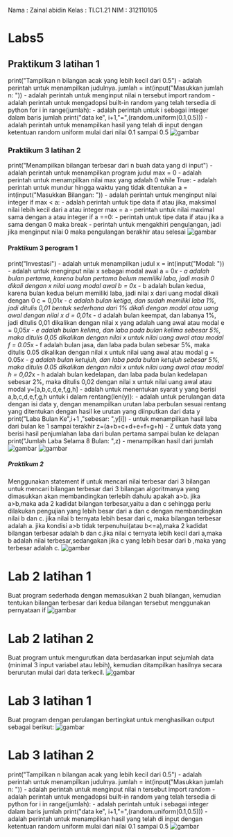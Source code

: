 Nama : Zainal abidin
Kelas : TI.C1.21
NIM : 312110105

# Labs5

## Praktikum 3 latihan 1
print("Tampilkan n bilangan acak yang lebih kecil dari 0.5") - adalah perintah untuk menampilkan judulnya.
jumlah = int(input("Masukkan jumlah n: ")) - adalah perintah untuk menginput nilai n tersebut
import random - adalah perintah untuk mengadopsi built-in random yang telah tersedia di python
for i in range(jumlah): - adalah perintah untuk i sebagai integer dalam baris jumlah
print("data ke", i+1,"=",(random.uniform(0.1,0.5))) - adalah perintah untuk menampilkan hasil yang telah di input dengan ketentuan random uniform mulai dari nilai 0.1 sampai 0.5
![gambar](ss/ss1.png)

### Praktikum 3 latihan 2
print("Menampilkan bilangan terbesar dari n buah data yang di input") - adalah perintah untuk menampilkan program judul
max = 0 - adalah perintah untuk menampilkan nilai max yang adalah 0
while True: - adalah perintah untuk mundur hingga waktu yang tidak ditentukan
a = int(input("Masukkan Bilangan: ")) - adalah perintah untuk menginput nilai integer
if max < a: - adalah perintah untuk tipe data if atau jika, maksimal nilai lebih kecil dari a atau integer
max = a - perintah untuk nilai maximal sama dengan a atau integer
if a ==0: - perintah untuk tipe data if atau jika a sama dengan 0 maka
break - perintah untuk mengakhiri pengulangan, jadi jika menginput nilai 0 maka pengulangan berakhir atau selesai
![gambar](ss/ss2.png)

#### Praktikum 3 perogram 1
print("Investasi") - adalah untuk menampilkan judul
x = int(input("Modal: ")) - adalah untuk menginput nilai x sebagai modal awal
a = 0*x - a adalah bulan pertama, karena bulan pertama belum memiliki laba, jadi masih 0 dikali dengan x nilai uang modal awal
b = 0*x - b adalah bulan kedua, karena bulan kedua belum memiliki laba, jadi nilai x dari uang modal dikali dengan 0
c = 0,01*x - c adalah bulan ketiga, dan sudah memiliki laba 1%, jadi ditulis 0,01 bentuk sederhana dari 1% dikali dengan modal atau uang awal dengan nilai x
d = 0,01*x - d adalah bulan keempat, dan labanya 1%, jadi ditulis 0,01 dikalikan dengan nilai x yang adalah uang awal atau modal
e = 0,05*x - e adalah bulan kelima, dan laba pada bulan kelima sebesar 5%, maka ditulis 0,05 dikalikan dengan nilai x untuk nilai uang awal atau modal
f = 0.05*x - f adalah bulan jasa, dan laba pada bulan sebesar 5%, maka ditulis 0.05 dikalikan dengan nilai x untuk nilai uang awal atau modal
g = 0.05*x - g adalah bulan ketujuh, dan laba pada bulan ketujuh sebesar 5%, maka ditulis 0.05 dikalikan dengan nilai x untuk nilai uang awal atau modal
h = 0,02*x - h adalah bulan kedelapan, dan laba pada bulan kedelapan sebesar 2%, maka ditulis 0,02 dengan nilai x untuk nilai uang awal atau modal
y=[a,b,c,d,e,f,g,h] - adalah untuk menentukan syarat y yang berisi a,b,c,d,e,f,g,h
untuk i dalam rentang(len(y)): - adalah untuk perulangan data dengan isi data y, dengan menampilkan urutan laba perbulan sesuai rentang yang ditentukan dengan hasil ke urutan yang diinputkan dari data y
print("Laba Bulan Ke",i+1 ,"sebesar: ",y[i]) - untuk menampilkan hasil laba dari bulan ke 1 sampai terakhir
z=(a+b+c+d+e+f+g+h) - Z untuk data yang berisi hasil penjumlahan laba dari bulan pertama sampai bulan ke delapan
print("Jumlah Laba Selama 8 Bulan: ",z) - menampilkan hasil dari jumlah
![gambar](ss/ss3.png)
![gambar](ss/ss4.png)

##### Praktikum 2
Menggunakan statement if untuk mencari nilai terbesar dari 3 bilangan
untuk mencari bilangan terbesar dari 3 bilangan algoritmanya yang dimasukkan akan membandingkan terlebih dahulu apakah a>b.
jika a>b,maka ada 2 kadidat bilangan terbesar,yaitu a dan c sehingga perlu dilakukan pengujian yang lebih besar dari a dan c dengan membandingkan nilai b dan c. jika nilai b ternyata lebih besar dari c, maka bilangan terbesar adalah a.
jika kondisi a>b tidak terpenuhui(atau b<=a),maka 2 kadidat bilangan terbesar adalah b dan c.jika nilai c ternyata lebih kecil dari a,maka b adalah nilai terbesar,sedangakan jika c yang lebih besar dari b ,maka yang terbesar adalah c.
![gambar](ss/ss5.png)

# Lab 2 latihan 1
Buat program sederhada dengan memasukkan 2 buah bilangan, kemudian tentukan bilangan terbesar dari kedua bilangan tersebut menggunakan pernyataan if
![gambar](ss/ss7.png)

# Lab 2 latihan 2
Buat program untuk mengurutkan data berdasarkan input sejumlah data (minimal 3 input variabel atau lebih), kemudian ditampilkan hasilnya secara berurutan mulai dari data terkecil.
![gambar](ss/ss6.png)

# Lab 3 latihan 1
Buat program dengan perulangan bertingkat untuk menghasilkan output sebagai berikut:
![gambar](ss/ss8.png)

# Lab 3 latihan 2
print("Tampilkan n bilangan acak yang lebih kecil dari 0.5") - adalah perintah untuk menampilkan judulnya.
jumlah = int(input("Masukkan jumlah n: ")) - adalah perintah untuk menginput nilai n tersebut
import random - adalah perintah untuk mengadopsi built-in random yang telah tersedia di python
for i in range(jumlah): - adalah perintah untuk i sebagai integer dalam baris jumlah
print("data ke", i+1,"=",(random.uniform(0.1,0.5))) - adalah perintah untuk menampilkan hasil yang telah di input dengan ketentuan random uniform mulai dari nilai 0.1 sampai 0.5
![gambar](ss/ss9.png)